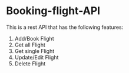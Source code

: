 # Booking-flight-API
This is a rest API that has the following features: 

1. Add/Book Flight
2. Get all Flight
3. Get single Flight
4. Update/Edit Flight
5. Delete Flight

